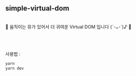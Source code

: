 ## simple-virtual-dom

<br/>
 🍥 움직이는 뮤가 있어서 더 귀여운 Virtual DOM 입니다 (´･ᴗ･`)♪ 🍥 
 <br/> <br/> <br/> <br/> 

사용법 : 
 
```sh
yarn
yarn dev
```
